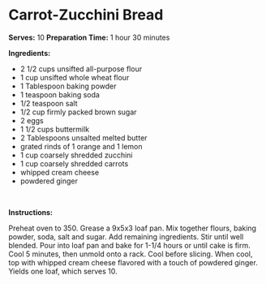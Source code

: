 Carrot-Zucchini Bread
=====================

**Serves:** 10
 **Preparation Time:** 1 hour 30 minutes

**Ingredients:**

-   2 1/2 cups unsifted all-purpose flour
-   1 cup unsifted whole wheat flour
-   1 Tablespoon baking powder
-   1 teaspoon baking soda
-   1/2 teaspoon salt
-   1/2 cup firmly packed brown sugar
-   2 eggs
-   1 1/2 cups buttermilk
-   2 Tablespoons unsalted melted butter
-   grated rinds of 1 orange and 1 lemon
-   1 cup coarsely shredded zucchini
-   1 cup coarsely shredded carrots
-   whipped cream cheese
-   powdered ginger

 

**Instructions:**

Preheat oven to 350. Grease a 9x5x3 loaf pan. Mix together flours, baking powder, soda, salt and sugar. Add remaining ingredients. Stir until well blended. Pour into loaf pan and bake for 1-1/4 hours or until cake is firm. Cool 5 minutes, then unmold onto a rack. Cool before slicing. When cool, top with whipped cream cheese flavored with a touch of powdered ginger. Yields one loaf, which serves 10.
